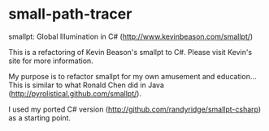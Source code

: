 small-path-tracer
==============

smallpt: Global Illumination in C#
(http://www.kevinbeason.com/smallpt/)

This is a refactoring of Kevin Beason's smallpt to C#. Please visit Kevin's site for more information.

My purpose is to refactor smallpt for my own amusement and education...  This is similar to what Ronald Chen did in Java (http://pyrolistical.github.com/smallpt/).

I used my ported C# version (http://github.com/randyridge/smallpt-csharp) as a starting point.
